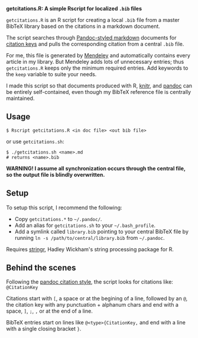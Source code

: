 **getcitations.R: A simple Rscript for localized `.bib` files**

`getcitations.R` is an R script for creating a local `.bib` file from a master BibTeX library based on the citations in a markdown document.

The script searches through [Pandoc-styled markdown][pandoc] documents for [citation keys][citekeys]
and pulls the corresponding citation from a central `.bib` file.

For me, this file is generated by [Mendeley][mendeley] and automatically contains every
article in my library. But Mendeley adds lots of unnecessary entries; thus 
`getcitations.R` keeps only the minimum required entries. 
Add keywords to the `keep` variable to suite your needs.

I made this script so that documents produced with R, [knitr][knitr], and [pandoc]
can be entirely self-contained, even though my BibTeX reference file is centrally maintained.

## Usage

```
$ Rscript getcitations.R <in doc file> <out bib file>
```

or use `getcitations.sh`: 

```
$ ./getcitations.sh <name>.md
# returns <name>.bib
```

**WARNING! I assume all synchronization occurs through the central file, so
         the output file is blindly overwritten.**

## Setup

To setup this script, I recommend the following:

- Copy `getcitations.*` to `~/.pandoc/`.
- Add an alias for `getcitations.sh` to your `~/.bash_profile`.
- Add a symlink called `library.bib` pointing to your central BibTeX file by running `ln -s /path/to/central/library.bib` from `~/.pandoc`.

Requires [stringr](https://github.com/hadley/stringr), Hadley Wickham's string processing package for R.

## Behind the scenes

Following the [pandoc citation style][citekeys], the script looks for citations like: `@CitationKey`

Citations start with `[`, a space or at the begining of a line,
followed by an `@`, the citation key with any punctuation + alphanum chars
and end with a space, `]`, `;`, `,` or at the end of a line.

BibTeX entries start on lines like `@<type>{CitationKey,`
and end with a line with a single closing bracket `}`.


[pandoc]: http://johnmacfarlane.net/pandoc/ 
[knitr]: http://yihui.name/knitr/
[citekeys]: http://johnmacfarlane.net/pandoc/README.html#citations 
[mendeley]: http://www.mendeley.com/
